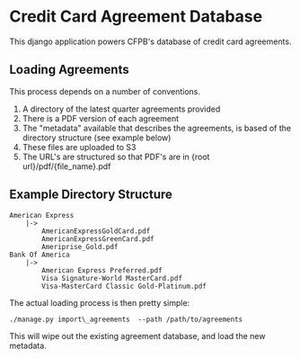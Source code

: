 Credit Card Agreement Database
==============================

This django application powers CFPB's database of credit card agreements.

Loading Agreements
------------------

This process depends on a number of conventions.

1. A directory of the latest quarter agreements provided
2. There is a PDF version of each agreement
3. The "metadata" available that describes the agreements, is based of the directory structure (see example below)
4. These files are uploaded to S3
5. The URL's are structured so that PDF's are in {root url}/pdf/{file_name}.pdf 


Example Directory Structure
------------------------------
```
American Express
    |->
        AmericanExpressGoldCard.pdf
        AmericanExpressGreenCard.pdf
        Ameriprise_Gold.pdf
Bank Of America
    |->
        American Express Preferred.pdf
        Visa Signature-World MasterCard.pdf
        Visa-MasterCard Classic Gold-Platinum.pdf
```

The actual loading process is then pretty simple:

`./manage.py import\_agreements  --path /path/to/agreements`

This will wipe out the existing agreement database, and load the new metadata.
